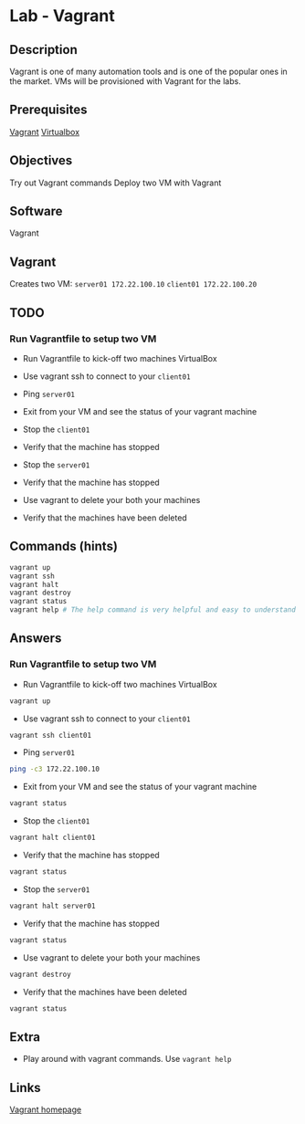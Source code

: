 # Lab - Vagrant

## Description

Vagrant is one of many automation tools and is one of the popular ones in the market. VMs will be provisioned with Vagrant for the labs.

## Prerequisites

[Vagrant](https://www.vagrantup.com/downloads)
[Virtualbox](https://www.virtualbox.org/wiki/Downloads)

## Objectives

Try out Vagrant commands
Deploy two VM with Vagrant

## Software

Vagrant

## Vagrant

Creates two VM:
`server01 172.22.100.10`
`client01 172.22.100.20`

## TODO

### Run Vagrantfile to setup two VM

- Run Vagrantfile to kick-off two machines VirtualBox

- Use vagrant ssh to connect to your `client01`

- Ping `server01`

- Exit from your VM and see the status of your vagrant machine

- Stop the `client01`

- Verify that the machine has stopped

- Stop the `server01`

- Verify that the machine has stopped

- Use vagrant to delete your both your machines

- Verify that the machines have been deleted


## Commands (hints)

```bash
vagrant up
vagrant ssh
vagrant halt
vagrant destroy
vagrant status
vagrant help # The help command is very helpful and easy to understand
```

## Answers

### Run Vagrantfile to setup two VM

- Run Vagrantfile to kick-off two machines VirtualBox

```bash
vagrant up
```

- Use vagrant ssh to connect to your `client01`

```bash
vagrant ssh client01
```

- Ping `server01`

```bash
ping -c3 172.22.100.10
```

- Exit from your VM and see the status of your vagrant machine

```bash
vagrant status
```

- Stop the `client01`

```bash
vagrant halt client01
```

- Verify that the machine has stopped

```bash
vagrant status
```

- Stop the `server01`

```bash
vagrant halt server01
```

- Verify that the machine has stopped

```bash
vagrant status
```

- Use vagrant to delete your both your machines

```bash
vagrant destroy
```

- Verify that the machines have been deleted

```bash
vagrant status
```

## Extra

- Play around with vagrant commands. Use `vagrant help`

## Links

[Vagrant homepage](https://www.vagrantup.com/)
